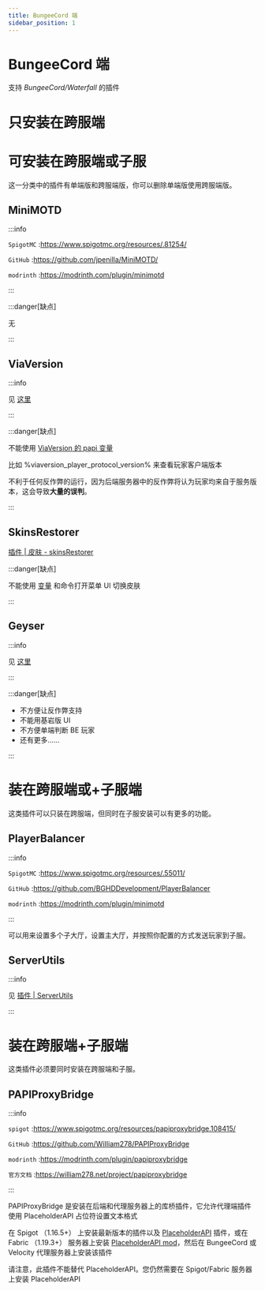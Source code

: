 ```yaml
---
title: BungeeCord 端
sidebar_position: 1
---
```


# BungeeCord 端

支持 _BungeeCord/Waterfall_ 的插件

# 只安装在跨服端

# 可安装在跨服端或子服

这一分类中的插件有单端版和跨服端版，你可以删除单端版使用跨服端版。

## MiniMOTD

:::info

`SpigotMC` :https://www.spigotmc.org/resources/.81254/

`GitHub` :https://github.com/jpenilla/MiniMOTD/

`modrinth` :https://modrinth.com/plugin/minimotd

:::

:::danger[缺点]

无

:::

## ViaVersion

:::info

见 [这里](/docs-java/process/plugin/other/Via/Via.md)

:::

:::danger[缺点]

不能使用 [ViaVersion 的 papi 变量](https://wiki.placeholderapi.com/users/placeholder-list/#viaversion)

比如 %viaversion_player_protocol_version% 来查看玩家客户端版本

不利于任何反作弊的运行，因为后端服务器中的反作弊将认为玩家均来自于服务版本，这会导致**大量的误判**。

:::

## SkinsRestorer

[插件 | 皮肤 - skinsRestorer](/docs-java/process/plugin/other/SkinsRestorer.md)

:::danger[缺点]

不能使用 [变量](https://skinsrestorer.net/docs/integrations/placeholderapi) 和命令打开菜单 UI 切换皮肤

:::

## Geyser

:::info

见 [这里](/docs-java/process/mobile-player/Geyser/introduction/overview.md)

:::

:::danger[缺点]

- 不方便让反作弊支持
- 不能用基岩版 UI
- 不方便单端判断 BE 玩家
- 还有更多......

:::

# 装在跨服端或+子服端

这类插件可以只装在跨服端，但同时在子服安装可以有更多的功能。

## PlayerBalancer

:::info

`SpigotMC` :https://www.spigotmc.org/resources/.55011/

`GitHub` :https://github.com/BGHDDevelopment/PlayerBalancer

`modrinth` :https://modrinth.com/plugin/minimotd

:::

可以用来设置多个子大厅，设置主大厅，并按照你配置的方式发送玩家到子服。

## ServerUtils

:::info

见 [插件 | ServerUtils](/docs-java/process/plugin/ManageTool/PluginManagement/ServerUtils.md)

:::

# 装在跨服端+子服端

这类插件必须要同时安装在跨服端和子服。

## PAPIProxyBridge

:::info

`spigot` :https://www.spigotmc.org/resources/papiproxybridge.108415/

`GitHub` :https://github.com/WiIIiam278/PAPIProxyBridge

`modrinth` :https://modrinth.com/plugin/papiproxybridge

`官方文档` :https://william278.net/project/papiproxybridge

:::

PAPIProxyBridge 是安装在后端和代理服务器上的库桥插件，它允许代理端插件使用 PlaceholderAPI 占位符设置文本格式

在 Spigot （1.16.5+） 上安装最新版本的插件以及 [PlaceholderAPI](https://www.spigotmc.org/resources/placeholderapi.6245/) 插件，或在 Fabric （1.19.3+） 服务器上安装 [PlaceholderAPI mod](https://placeholders.pb4.eu/)，然后在 BungeeCord 或 Velocity 代理服务器上安装该插件

请注意，此插件不能替代 PlaceholderAPI。您仍然需要在 Spigot/Fabric 服务器上安装 PlaceholderAPI
